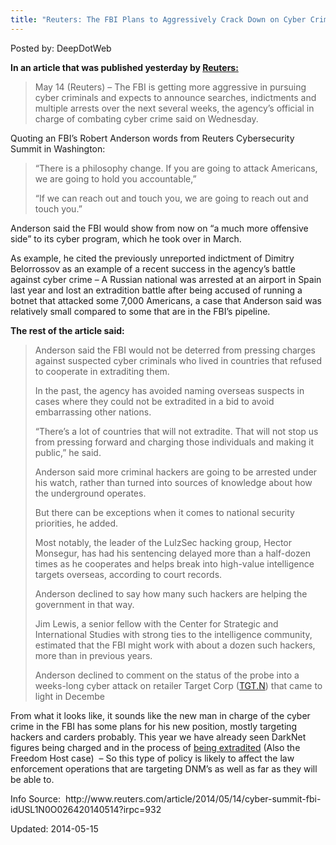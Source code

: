 ```yaml
---
title: "Reuters: The FBI Plans to Aggressively Crack Down on Cyber Crime Over the Next Few Weeks"
---
```


Posted by: DeepDotWeb

</div><span class="wpsr_floatbts_anchor" data-offset="25"></span><p><strong>In an article that was published yesterday by <a href="http://www.reuters.com/article/2014/05/14/cyber-summit-fbi-idUSL1N0O026420140514?irpc=932">Reuters: </a></strong></p>
<blockquote><p><span id="articleText">May 14 (Reuters) &#8211; The FBI is getting more aggressive in pursuing cyber criminals and expects to announce searches, indictments and multiple arrests over the next several weeks, the agency&#8217;s official in charge of combating cyber crime said on Wednesday.</span></p></blockquote>
<p>Quoting an FBI&#8217;s Robert Anderson words from <span id="articleText">Reuters Cybersecurity Summit in Washington</span>:</p>
<blockquote><p><span id="articleText">&#8220;There is a philosophy change. If you are going to attack Americans, we are going to hold you accountable,&#8221;</span></p>
<p><span id="articleText">&#8220;If we can reach out and touch you, we are going to reach out and touch you.&#8221;</span></p></blockquote>
<p><span id="articleText">Anderson said the FBI would show from now on &#8220;a much more offensive side&#8221; to its cyber program, which he took over in March.</span></p>
<p>As example, h<span id="articleText">e cited the previously unreported indictment of Dimitry Belorrossov as an example of a recent success in the agency&#8217;s battle against cyber crime &#8211; </span><span id="articleText">A Russian national was arrested at an airport in Spain last year and lost an extradition battle after being accused of running a botnet that attacked some 7,000 Americans, a case that Anderson said was relatively small compared to some that are in the FBI&#8217;s pipeline.</span></p>
<p><strong>The rest of the article said:</strong></p>
<blockquote><p>Anderson said the FBI would not be deterred from pressing charges against suspected cyber criminals who lived in countries that refused to cooperate in extraditing them.</p>
<p>In the past, the agency has avoided naming overseas suspects in cases where they could not be extradited in a bid to avoid embarrassing other nations.</p>
<p>&#8220;There&#8217;s a lot of countries that will not extradite. That will not stop us from pressing forward and charging those individuals and making it public,&#8221; he said.</p>
<p>Anderson said more criminal hackers are going to be arrested under his watch, rather than turned into sources of knowledge about how the underground operates.</p>
<p>But there can be exceptions when it comes to national security priorities, he added.</p>
<p>Most notably, the leader of the LulzSec hacking group, Hector Monsegur, has had his sentencing delayed more than a half-dozen times as he cooperates and helps break into high-value intelligence targets overseas, according to court records.</p>
<p>Anderson declined to say how many such hackers are helping the government in that way.</p>
<p>Jim Lewis, a senior fellow with the Center for Strategic and International Studies with strong ties to the intelligence community, estimated that the FBI might work with about a dozen such hackers, more than in previous years.</p>
<p>Anderson declined to comment on the status of the probe into a weeks-long cyber attack on retailer Target Corp (<span id="symbol_TGT.N_0"><a href="http://www.reuters.com/finance/stocks/overview?symbol=TGT.N">TGT.N</a></span>) that came to light in Decembe</p></blockquote>
<p>From what it looks like, it sounds like the new man in charge of the cyber crime in the FBI has some plans for his new position, mostly targeting hackers and carders probably. This year we have already seen DarkNet figures being charged and in the process of <a href="https://gir.pub/deepdotweb/2014/03/19/arrested-silk-road-mod-ssbd-waives-extradition-rights-silk-road-charges-us/">being extradited</a> (Also the Freedom Host case)  &#8211; So this type of policy is likely to affect the law enforcement operations that are targeting DNM&#8217;s as well as far as they will be able to.</p>
<p>Info Source:  http://www.reuters.com/article/2014/05/14/cyber-summit-fbi-idUSL1N0O026420140514?irpc=932</p>


Updated: 2014-05-15
    
